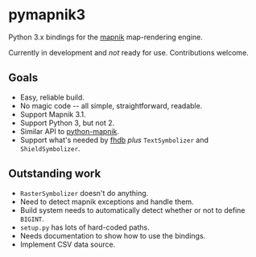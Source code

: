 
# pymapnik3

Python 3.x bindings for the [mapnik](https://github.com/mapnik/mapnik)
map-rendering engine.

Currently in development and *not* ready for use. Contributions welcome.

## Goals

 * Easy, reliable build.
 * No magic code -- all simple, straightforward, readable.
 * Support Mapnik 3.1.
 * Support Python 3, but not 2.
 * Similar API to [python-mapnik](https://github.com/mapnik/python-mapnik).
 * Support what's needed by [fhdb](https://github.com/larsga/fhdb) 
   *plus* `TextSymbolizer` and `ShieldSymbolizer`.

## Outstanding work

 * `RasterSymbolizer` doesn't do anything.
 * Need to detect mapnik exceptions and handle them.
 * Build system needs to automatically detect whether or not to define `BIGINT`.
 * `setup.py` has lots of hard-coded paths.
 * Needs documentation to show how to use the bindings.
 * Implement CSV data source.